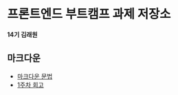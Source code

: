 # 프론트엔드 부트캠프 과제 저장소

**14기 김래원**

## 마크다운

- [마크다운 문법](./src/md/markdown.md)
- [1주차 회고](./src/md/week1-retrospect.md)
